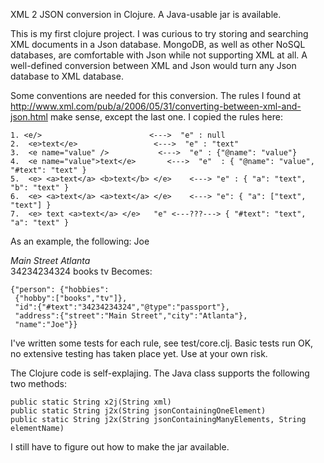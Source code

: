 XML 2 JSON conversion in Clojure. A Java-usable jar is available.

This is my first clojure project. I was curious to try storing and searching XML documents in  a Json database. 
MongoDB, as well as other NoSQL databases, are comfortable with Json while not supporting XML at all. 
A well-defined conversion 
between XML and Json would turn any Json database to XML database.

Some conventions are needed for this conversion. The rules I found at 
http://www.xml.com/pub/a/2006/05/31/converting-between-xml-and-json.html 
make sense, except the last one. I copied the rules here:
 
    1. <e/>                        <--->  "e" : null
    2.	<e>text</e>	                <--->  "e" : "text"	
    3.	<e name="value" />	         <--->  "e" : {"@name": "value"}
    4.	<e name="value">text</e>	   <--->  "e"  : { "@name": "value", "#text": "text" }	
    5.	<e> <a>text</a> <b>text</b> </e>	<---> "e" : { "a": "text", "b": "text" }	
    6.	<e> <a>text</a> <a>text</a> </e>	<---> "e": { "a": ["text", "text"] }	
    7.	<e> text <a>text</a> </e>	"e" <---???---> { "#text": "text", "a": "text" }

As an example, the following:
    <person>
     <name>Joe</name>
     <address>
      <street>Main Street</street>
      <city>Atlanta</city>
     </address>
     <id type="passport">34234234324</id>
     <hobbies>
      <hobby>books</hobby>
      <hobby>tv</hobby>
     </hobbies>
    </person>
Becomes:

    {"person": {"hobbies":
     {"hobby":["books","tv"]},
     "id":{"#text":"34234234324","@type":"passport"},
     "address":{"street":"Main Street","city":"Atlanta"},
     "name":"Joe"}}


I've written some tests for each rule, see test/core.clj. Basic tests run OK, no extensive testing has taken place yet. Use at your own risk.

The Clojure code is self-explajing. The Java class supports the following two methods:
  
    public static String x2j(String xml)
    public static String j2x(String jsonContainingOneElement)
    public static String j2x(String jsonContainingManyElements, String elementName)

I still have to figure out how to make the jar available.


